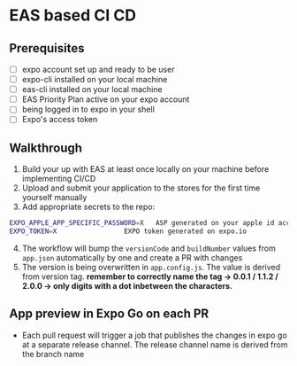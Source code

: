 # EAS based CI CD

## Prerequisites

- [ ] expo account set up and ready to be user
- [ ] expo-cli installed on your local machine
- [ ] eas-cli installed on your local machine
- [ ] EAS Priority Plan active on your expo account
- [ ] being logged in to expo in your shell
- [ ] Expo's access token

## Walkthrough

1. Build your up with EAS at least once locally on your machine before implementing CI/CD
2. Upload and submit your application to the stores for the first time yourself manually
3. Add appropriate secrets to the repo:

```bash
EXPO_APPLE_APP_SPECIFIC_PASSWORD=X   ASP generated on your apple id account
EXPO_TOKEN=X			     EXPO token generated on expo.io
```

4. The workflow will bump the `versionCode` and `buildNumber` values from `app.json` automatically by one and create a PR with changes
5. The version is being overwritten in `app.config.js`. The value is derived from version tag. **remember to correctly name the tag -> 0.0.1 / 1.1.2 / 2.0.0 -> only digits with a dot inbetween the characters.**

## App preview in Expo Go on each PR

- Each pull request will trigger a job that publishes the changes in expo go at a separate release channel. The release channel name is derived from the branch name
